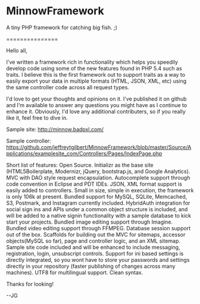 MinnowFramework
===============

A tiny PHP framework for catching big fish. ;)

===============

Hello all,

I've written a framework rich in functionality which helps you speedily develop code using some of the new features found in PHP 5.4 such as traits. I believe this is the first framework out to support traits as a way to easily export your data in multiple formats (HTML, JSON, XML, etc) using the same controller code across all request types.

I'd love to get your thoughts and opinions on it. I've published it on github and I'm available to answer any questions you might have as I continue to enhance it. Obviously, I'd love any additional contributers, so if you really like it, feel free to dive in.

Sample site: http://minnow.badpxl.com/

Sample controller: https://github.com/jeffreytgilbert/MinnowFramework/blob/master/Source/Applications/examplesite_com/Controllers/Pages/IndexPage.php

Short list of features:
Open Source.
Initializr as the base site (HTML5Boilerplate, Modernizr, jQuery, bootstrap.js, and Google Analytics).
MVC with DAO style request encapsulation.
Autocomplete support through code convention in Eclipse and PDT IDEs.
JSON, XML format support is easily added to controllers.
Small in size, simple in execution, the framework is only 106k at present.
Bundled support for MySQL, SQLite, Memcached, S3, Postmark, and Instagram currently included.
HybridAuth integration for social sign ins and APIs under a common object structure is included, and will be added to a native signin functionality with a sample database to kick start your projects.
Bundled image editing support through Imagine.
Bundled video editing support through FFMPEG.
Database session support out of the box.
Scaffolds for building out the MVC for sitemaps, accessor objects(MySQL so far), page and controller logic, and an XML sitemap. 
Sample site code included and will be enhanced to include messaging, registration, login, unsubscript controls.
Support for ini based settings is directly integrated, so you wont have to store your passwords and settings directly in your repository (faster publishing of changes across many machines).
UTF8 for multilingual support.
Clean syntax. 

Thanks for looking!

--JG